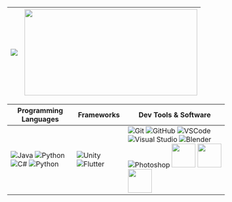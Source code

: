 <img src="https://github-readme-stats.vercel.app/api?username=malaka96&&show_icons=true&count_private=true&theme=github_dark">|<img src="https://github-readme-stats.vercel.app/api/top-langs/?username=malaka96&layout=compact&theme=github_dark" width="400" height="200">
|---|---|


| **Programming Languages** | **Frameworks**       | **Dev Tools & Software**  |
|---------------------------|----------------------|---------------------------|
| ![Java](https://skillicons.dev/icons?i=java) ![Python](https://skillicons.dev/icons?i=cs) ![C#](https://skillicons.dev/icons?i=dart) ![Python](https://skillicons.dev/icons?i=python) | ![Unity](https://skillicons.dev/icons?i=unity) ![Flutter](https://skillicons.dev/icons?i=flutter)  | ![Git](https://skillicons.dev/icons?i=git) ![GitHub](https://skillicons.dev/icons?i=github) ![VSCode](https://skillicons.dev/icons?i=vscode) ![Visual Studio](https://skillicons.dev/icons?i=visualstudio) ![Blender](https://skillicons.dev/icons?i=blender) ![Photoshop](https://skillicons.dev/icons?i=ps) <img src="https://img.icons8.com/color/48/trello.png" width="55"> <img src="https://img.icons8.com/color/48/audacity.png" width="55"> <img src="https://img.icons8.com/color/48/slack-new.png" width="55"> |


